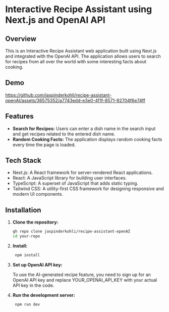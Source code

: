 # Interactive Recipe Assistant using Next.js and OpenAI API

## Overview

This is an Interactive Recipe Assistant web application built using Next.js and integrated with the OpenAI API. The application allows users to search for recipes from all over the world with some interesting facts about cooking.

## Demo


https://github.com/jaspinderkohli/recipe-assistant-openAI/assets/36575352/a7743edd-e3e0-4f1f-8571-92704f6e74ff



## Features

- **Search for Recipes:** Users can enter a dish name in the search input and get recipes related to the entered dish name.
- **Random Cooking Facts:** The application displays random cooking facts every time the page is loaded.

## Tech Stack

- Next.js: A React framework for server-rendered React applications.
- React: A JavaScript library for building user interfaces.
- TypeScript: A superset of JavaScript that adds static typing.
- Tailwind CSS: A utility-first CSS framework for designing responsive and modern UI components.

## Installation

1. **Clone the repository:**

   ```bash
   gh repo clone jaspinderkohli/recipe-assistant-openAI
   cd your-repo
    ```

2. **Install:**
   ```bash
    npm install
    ```

3. **Set up OpenAI API key:**
   
    To use the AI-generated recipe feature, you need to sign up for an OpenAI API key and replace YOUR_OPENAI_API_KEY with your actual API key in the code.

5. **Run the development server:**
   ```bash
    npm run dev
    ```
